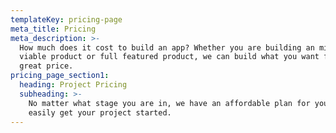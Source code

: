 ```yaml
---
templateKey: pricing-page
meta_title: Pricing
meta_description: >-
  How much does it cost to build an app? Whether you are building an minimum
  viable product or full featured product, we can build what you want for a
  great price.
pricing_page_section1:
  heading: Project Pricing
  subheading: >-
    No matter what stage you are in, we have an affordable plan for you to
    easily get your project started.
---
```


